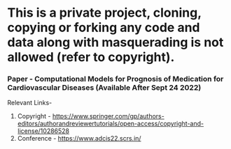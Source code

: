 # This is a private project, cloning, copying or forking any code and data along with masquerading is not allowed (refer to copyright).
### Paper - Computational Models for Prognosis of Medication for Cardiovascular Diseases (Available After Sept 24 2022)

Relevant Links-
1. Copyright - https://www.springer.com/gp/authors-editors/authorandreviewertutorials/open-access/copyright-and-license/10286528
2. Conference - https://www.adcis22.scrs.in/
